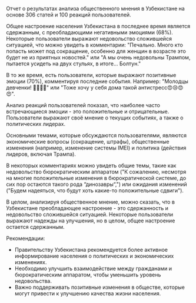 Отчет о результатах анализа общественного мнения в Узбекистане на основе 306 статей и 100 реакций пользователей.

Общее настроение населения Узбекистана в последнее время является сдержанным, с преобладающими негативными эмоциями (68%). Некоторые пользователи выражают недовольство сложившейся ситуацией, что можно увидеть в комментарии: "Печально. Много кто попасть может под сокращение, особенно для женщин в возрасте это будет не из приятных новостей." или "А мы очень недовольны Трампом, пытается усидеть на двух стульях, в итоге... Болтун."

В то же время, есть пользователи, которые выражают позитивные эмоции (70%), комментируя последние события. Например: "Молодцы девченки! 👏👏🔥🔥" или "Тоже хочу у себя дома такой антистресс😍😢😍😍".

Анализ реакций пользователей показал, что наиболее часто встречающиеся эмоции - это положительные и отрицательные. Пользователи выражают своё мнение о текущих событиях, а также о политических лидерах.

Основными темами, которые обсуждаются пользователями, являются экономические вопросы (сокращение, штрафы), общественные изменения (например, изменение системы IMEI) и политика (действия лидеров, включая Трампа).

В некоторых комментариях можно увидеть общие темы, такие как недовольство бюрократическим аппаратом ("К сожалению, несмотря на многие положительные изменения в бюрократической системе, до сих пор остаются такого рода “динозавры“,") или ожидания изменений ("Будем надеяться, что будут хоть какие-то положительные сдвиги").

В целом, анализируя общественное мнение, можно сказать, что в Узбекистане преобладающее настроение - это сдержанность и недовольство сложившейся ситуацией. Некоторые пользователи выражают надежды на улучшения, но в целом, общее настроение остается сдержанным.

Рекомендации:

* Правительству Узбекистана рекомендуется более активное информирование населения о политических и экономических изменениях.
* Необходимо улучшить взаимодействие между гражданами и бюрократическим аппаратом, чтобы уменьшить уровень недовольства.
* Важно поддерживать позитивные изменения в обществе, которые могут привести к улучшению качества жизни населения.